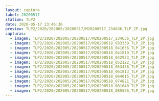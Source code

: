 ```yaml
---
layout: capture
label: 20200517
station: TLP2
date: 2020-05-17 23:46:36
preview: TLP2/2020/202005/20200517/M20200517_234636_TLP_2P.jpg
capturas:
  - imagem: TLP2/2020/202005/20200517/M20200517_234636_TLP_2P.jpg
  - imagem: TLP2/2020/202005/20200517/M20200518_033339_TLP_2P.jpg
  - imagem: TLP2/2020/202005/20200517/M20200518_041636_TLP_2P.jpg
  - imagem: TLP2/2020/202005/20200517/M20200518_041819_TLP_2P.jpg
  - imagem: TLP2/2020/202005/20200517/M20200518_042933_TLP_2P.jpg
  - imagem: TLP2/2020/202005/20200517/M20200518_052122_TLP_2P.jpg
  - imagem: TLP2/2020/202005/20200517/M20200518_053456_TLP_2P.jpg
  - imagem: TLP2/2020/202005/20200517/M20200518_061813_TLP_2P.jpg
  - imagem: TLP2/2020/202005/20200517/M20200518_064015_TLP_2P.jpg
  - imagem: TLP2/2020/202005/20200517/M20200518_074821_TLP_2P.jpg
  - imagem: TLP2/2020/202005/20200517/M20200518_081640_TLP_2P.jpg
  - imagem: TLP2/2020/202005/20200517/M20200518_085556_TLP_2P.jpg
---
```

